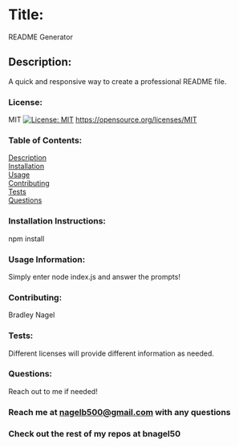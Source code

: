 
  # Title:
  README Generator
  
  ## Description:
  A quick and responsive way to create a professional README file.

  ### License: 
  MIT
  [![License: MIT](https://img.shields.io/badge/License-MIT-yellow.svg)](https://opensource.org/licenses/MIT)
  https://opensource.org/licenses/MIT
  

  ### Table of Contents: 
  [Description](#description) <br />
  [Installation](#installlation-instructions) <br />
  [Usage](#usage-information) <br />
  [Contributing](#contributing) <br />
  [Tests](#tests) <br />
  [Questions](#questions) <br />


  ### Installation Instructions: 
  npm install 

  ### Usage Information: 
  Simply enter node index.js and answer the prompts!

  

  ### Contributing: 
  Bradley Nagel

  ### Tests: 
  Different licenses will provide different information as needed.

  ### Questions: 
  Reach out to me if needed!
  ### Reach me at nagelb500@gmail.com with any questions
  ### Check out the rest of my repos at bnagel50
